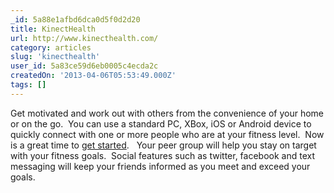 ```yaml
---
_id: 5a88e1afbd6dca0d5f0d2d20
title: KinectHealth
url: http://www.kinecthealth.com/
category: articles
slug: 'kinecthealth'
user_id: 5a83ce59d6eb0005c4ecda2c
createdOn: '2013-04-06T05:53:49.000Z'
tags: []
---
```


Get motivated and work out with others from the convenience of your home or on the go.  You can use a standard PC, XBox, iOS or Android device to quickly connect with one or more people who are at your fitness level.  Now is a great time to <a href="http://www.kinecthealth.com/get-invited.html">get started</a>.   Your peer group will help you stay on target with your fitness goals.  Social features such as twitter, facebook and text messaging will keep your friends informed as you meet and exceed your goals.
